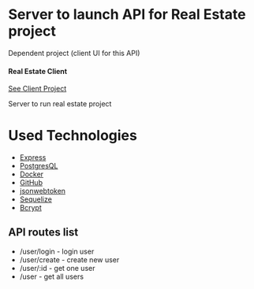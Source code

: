 # Server to launch API for Real Estate project

Dependent project (client UI for this API)

#### Real Estate Client

[See Client Project](https://github.com/jkarelins/real-estate-site)

Server to run real estate project

# Used Technologies

- [Express](https://expressjs.com/)
- [PostgresQL](https://www.postgresql.org/)
- [Docker](https://www.docker.com/)
- [GitHub](http://github.com)
- [jsonwebtoken](https://www.npmjs.com/package/jsonwebtoken)
- [Sequelize](https://sequelize.org/)
- [Bcrypt](https://www.npmjs.com/package/bcrypt)

## API routes list

- /user/login - login user
- /user/create - create new user
- /user/:id - get one user
- /user - get all users
